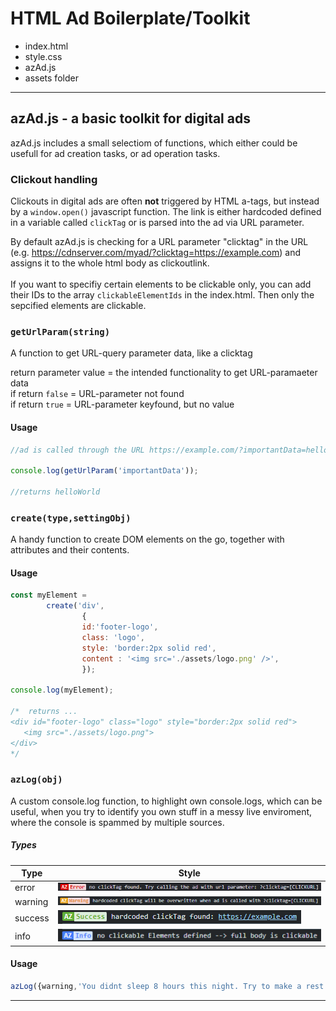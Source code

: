 <h1>HTML Ad Boilerplate/Toolkit</h1>

-  index.html
-  style.css
-  azAd.js
-  assets folder

---

<h2>azAd.js - a basic toolkit for digital ads</h2>
azAd.js includes a small selectiom of functions, which either could be usefull for ad creation tasks, or ad operation tasks.

<h3>Clickout handling</h3>
Clickouts in digital ads are often <b>not</b> triggered by HTML a-tags, but instead by a <code>window.open()</code> javascript function.
The link is either hardcoded defined in a variable called <code>clickTag</code> or is parsed into the ad via URL parameter.

By default azAd.js is checking for a URL parameter "clicktag" in the URL (e.g. https://cdnserver.com/myad/?clicktag=https://example.com) and assigns it to the whole html body as clickoutlink.
<br><br>
If you want to specifiy certain elements to be clickable only, you can add their IDs to the array <code>clickableElementIds</code> in the index.html. Then only the sepcified elements are clickable.

<h3><code>getUrlParam(string)</code> </h3>

A function to get URL-query parameter data, like a clicktag

return parameter value = the intended functionality to get URL-paramaeter data<br>
if return <code>false</code> = URL-parameter not found<br>
if return <code>true</code> = URL-parameter keyfound, but no value<br>

<h4>Usage</h4>

```javascript
//ad is called through the URL https://example.com/?importantData=helloWorld

console.log(getUrlParam('importantData'));

//returns helloWorld
```

<h3><code>create(type,settingObj)</code> </h3>
A handy function to create DOM elements on the go, together with attributes and their contents.

<h4>Usage</h4>

```javascript
const myElement =
        create('div',
                {
                id:'footer-logo',
                class: 'logo',
                style: 'border:2px solid red',
                content : '<img src='./assets/logo.png' />',
                });

console.log(myElement);

/*  returns ...
<div id="footer-logo" class="logo" style="border:2px solid red">
   <img src="./assets/logo.png">
</div>
*/

```

<h3><code>azLog(obj)</code> </h3>
A custom console.log function, to highlight own console.logs, which can be useful, when you try to identify you own stuff in a messy live enviroment, where the console is spammed by multiple sources.

<h5>Types</h5>

| Type    | Style                              |
| ------- | ---------------------------------- |
| error   | ![alt text](./doc/log_error.png)   |
| warning | ![alt text](./doc/log_warning.png) |
| success | ![alt text](./doc/log_success.png) |
| info    | ![alt text](./doc/log_info.png)    |

<h4>Usage</h4>

```javascript
azLog({warning,'You didnt sleep 8 hours this night. Try to make a rest.'});
```

---
